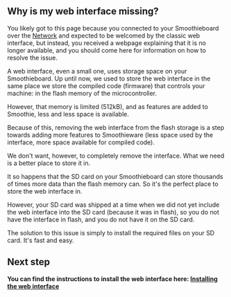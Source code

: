 
## Why is my web interface missing?

You likely got to this page because you connected to your Smoothieboard over the [Network](network.md) and expected to be welcomed by the classic web interface, but instead, you received a webpage explaining that it is no longer available, and you should come here for information on how to resolve the issue.

A web interface, even a small one, uses storage space on your Smoothieboard. Up until now, we used to store the web interface in the same place we store the compiled code (firmware) that controls your machine: in the flash memory of the microcontroller.

However, that memory is limited (512kB), and as features are added to Smoothie, less and less space is available.

Because of this, removing the web interface from the flash storage is a step towards adding more features to Smoothieware (less space used by the interface, more space available for compiled code).

We don't want, however, to completely remove the interface. What we need is a better place to store it in.

It so happens that the SD card on your Smoothieboard can store thousands of times more data than the flash memory can. So it's the perfect place to store the web interface in.

However, your SD card was shipped at a time when we did not yet include the web interface into the SD card (because it was in flash), so you do not have the interface in flash, and you do not have it on the SD card.

The solution to this issue is simply to install the required files on your SD card. It's fast and easy.

## Next step

**You can find the instructions to install the web interface here: [Installing the web interface](http://smoothieware.org/install-web-interface.md)**

